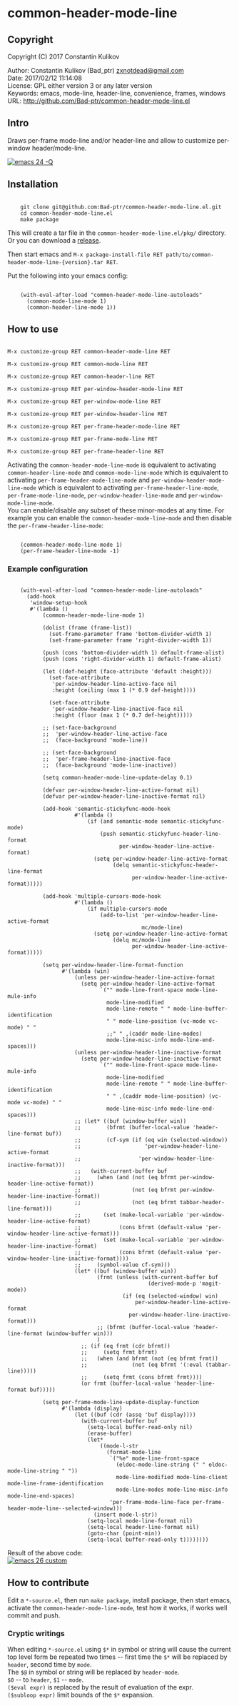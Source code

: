 # common-header-mode-line  

## Copyright  

Copyright (C) 2017 Constantin Kulikov  

Author: Constantin Kulikov (Bad_ptr) <zxnotdead@gmail.com>  
Date: 2017/02/12 11:14:08  
License: GPL either version 3 or any later version  
Keywords: emacs, mode-line, header-line, convenience, frames, windows  
URL: http://github.com/Bad-ptr/common-header-mode-line.el  

## Intro  

Draws per-frame mode-line and/or header-line and allow to customize per-window header/mode-line.  

[![emacs 24 -Q](screenshots/emacs24Q_th.jpg)](screenshots/emacs24Q.jpg)


## Installation  

```shell

    git clone git@github.com:Bad-ptr/common-header-mode-line.el.git
    cd common-header-mode-line.el
    make package

```

This will create a tar file in the `common-header-mode-line.el/pkg/` directory.  
Or you can download a [release](https://github.com/Bad-ptr/common-header-mode-line.el/releases).  

Then start emacs and `M-x package-install-file RET path/to/common-header-mode-line-{version}.tar RET`.  

Put the following into your emacs config:  

```elisp

    (with-eval-after-load "common-header-mode-line-autoloads"
      (common-mode-line-mode 1)
      (common-header-line-mode 1))

```

## How to use  

```elisp

M-x customize-group RET common-header-mode-line RET

M-x customize-group RET common-mode-line RET

M-x customize-group RET common-header-line RET

M-x customize-group RET per-window-header-mode-line RET

M-x customize-group RET per-window-mode-line RET

M-x customize-group RET per-window-header-line RET

M-x customize-group RET per-frame-header-mode-line RET

M-x customize-group RET per-frame-mode-line RET

M-x customize-group RET per-frame-header-line RET

```

Activating the `common-header-mode-line-mode` is equivalent to activating 
`common-header-line-mode` and `common-mode-line-mode`  which is equivalent to 
activating `per-frame-header-mode-line-mode` and `per-window-header-mode-line-mode` 
which is equivalent to activating `per-frame-header-line-mode`, `per-frame-mode-line-mode`, 
`per-window-header-line-mode` and `per-window-mode-line-mode`.  
You can enable/disable any subset of these minor-modes at any time. 
For example you can enable the `common-header-mode-line-mode` and then disable the `per-frame-header-line-mode`:  

```elisp

    (common-header-mode-line-mode 1)
    (per-frame-header-line-mode -1)

```

### Example configuration  

```elisp

    (with-eval-after-load "common-header-mode-line-autoloads"
      (add-hook
       'window-setup-hook
       #'(lambda ()
           (common-header-mode-line-mode 1)

           (dolist (frame (frame-list))
             (set-frame-parameter frame 'bottom-divider-width 1)
             (set-frame-parameter frame 'right-divider-width 1))

           (push (cons 'bottom-divider-width 1) default-frame-alist)
           (push (cons 'right-divider-width 1) default-frame-alist)

           (let ((def-height (face-attribute 'default :height)))
             (set-face-attribute
              'per-window-header-line-active-face nil
              :height (ceiling (max 1 (* 0.9 def-height))))

             (set-face-attribute
              'per-window-header-line-inactive-face nil
              :height (floor (max 1 (* 0.7 def-height)))))

           ;; (set-face-background
           ;;  'per-window-header-line-active-face
           ;;  (face-background 'mode-line))

           ;; (set-face-background
           ;;  'per-frame-header-line-inactive-face
           ;;  (face-background 'mode-line-inactive))

           (setq common-header-mode-line-update-delay 0.1)

           (defvar per-window-header-line-active-format nil)
           (defvar per-window-header-line-inactive-format nil)

           (add-hook 'semantic-stickyfunc-mode-hook
                     #'(lambda ()
                         (if (and semantic-mode semantic-stickyfunc-mode)
                             (push semantic-stickyfunc-header-line-format
                                   per-window-header-line-active-format)
                           (setq per-window-header-line-active-format
                                 (delq semantic-stickyfunc-header-line-format
                                       per-window-header-line-active-format)))))

           (add-hook 'multiple-cursors-mode-hook
                     #'(lambda ()
                         (if multiple-cursors-mode
                             (add-to-list 'per-window-header-line-active-format
                                          mc/mode-line)
                           (setq per-window-header-line-active-format
                                 (delq mc/mode-line
                                       per-window-header-line-active-format)))))

           (setq per-window-header-line-format-function
                 #'(lambda (win)
                     (unless per-window-header-line-active-format
                       (setq per-window-header-line-active-format
                             `("" mode-line-front-space mode-line-mule-info
                               mode-line-modified
                               mode-line-remote " " mode-line-buffer-identification
                               " " mode-line-position (vc-mode vc-mode) " "
                               ;;" " ,(caddr mode-line-modes)
                               mode-line-misc-info mode-line-end-spaces)))
                     (unless per-window-header-line-inactive-format
                       (setq per-window-header-line-inactive-format
                             `("" mode-line-front-space mode-line-mule-info
                               mode-line-modified
                               mode-line-remote " " mode-line-buffer-identification
                               " " ,(caddr mode-line-position) (vc-mode vc-mode) " "
                               mode-line-misc-info mode-line-end-spaces)))
                     ;; (let* ((buf (window-buffer win))
                     ;;        (bfrmt (buffer-local-value 'header-line-format buf))
                     ;;        (cf-sym (if (eq win (selected-window))
                     ;;                    'per-window-header-line-active-format
                     ;;                  'per-window-header-line-inactive-format)))
                     ;;   (with-current-buffer buf
                     ;;     (when (and (not (eq bfrmt per-window-header-line-active-format))
                     ;;                (not (eq bfrmt per-window-header-line-inactive-format))
                     ;;                (not (eq bfrmt tabbar-header-line-format)))
                     ;;       (set (make-local-variable 'per-window-header-line-active-format)
                     ;;            (cons bfrmt (default-value 'per-window-header-line-active-format)))
                     ;;       (set (make-local-variable 'per-window-header-line-inactive-format)
                     ;;            (cons bfrmt (default-value 'per-window-header-line-inactive-format))))
                     ;;     (symbol-value cf-sym)))
                     (let* ((buf (window-buffer win))
                            (frmt (unless (with-current-buffer buf
                                            (derived-mode-p 'magit-mode))
                                    (if (eq (selected-window) win)
                                        per-window-header-line-active-format
                                      per-window-header-line-inactive-format)))
                            ;; (bfrmt (buffer-local-value 'header-line-format (window-buffer win)))
                            )
                       ;; (if (eq frmt (cdr bfrmt))
                       ;;     (setq frmt bfrmt)
                       ;;   (when (and bfrmt (not (eq bfrmt frmt))
                       ;;              (not (eq bfrmt '(:eval (tabbar-line)))))
                       ;;     (setq frmt (cons bfrmt frmt))))
                       (or frmt (buffer-local-value 'header-line-format buf)))))

           (setq per-frame-mode-line-update-display-function
                 #'(lambda (display)
                     (let ((buf (cdr (assq 'buf display))))
                       (with-current-buffer buf
                         (setq-local buffer-read-only nil)
                         (erase-buffer)
                         (let*
                             ((mode-l-str
                               (format-mode-line
                                `("%e" mode-line-front-space
                                  (eldoc-mode-line-string (" " eldoc-mode-line-string " "))
                                  mode-line-modified mode-line-client mode-line-frame-identification
                                  mode-line-modes mode-line-misc-info mode-line-end-spaces)
                                'per-frame-mode-line-face per-frame-header-mode-line--selected-window)))
                           (insert mode-l-str))
                         (setq-local mode-line-format nil)
                         (setq-local header-line-format nil)
                         (goto-char (point-min))
                         (setq-local buffer-read-only t))))))))

```

Result of the above code:  
[![emacs 26 custom](screenshots/emacs26custom_th.jpg)](screenshots/emacs26custom.jpg)


## How to contribute  

Edit a `*-source.el`, then run `make package`, install package, 
then start emacs, activate the `common-header-mode-line-mode`, 
test how it works, if works well commit and push.  

### Cryptic writings

When editing `*-source.el` using `$*` in symbol or string will 
cause the current top level form be repeated two times 
-- first time the `$*` will be replaced by `header`, second time by `mode`.  
The `$@` in symbol or string will be replaced by `header-mode`.  
`$0` -- to `header`, `$1` -- `mode`.  
`($eval expr)` is replaced by the result of evaluation of the expr.  
`($subloop expr)` limit bounds of the `$*` expansion.  
